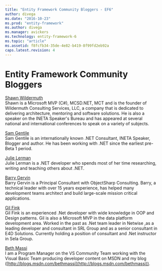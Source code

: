 ```yaml
---
title: "Entity Framework Community Bloggers - EF6"
author: divega
ms.date: "2016-10-23"
ms.prod: "entity-framework"
ms.author: divega
ms.manager: avickers
ms.technology: entity-framework-6
ms.topic: "article"
ms.assetid: f8fcfb34-35de-4e82-b419-8f99fd2eb92a
caps.latest.revision: 4
---
```

# Entity Framework Community Bloggers
[Shawn Wildermuth](http://wildermuth.com/Tag/ADO.NET%20Data%20Services)  
Shawn is a Microsoft MVP (C#), MCSD.NET, MCT and is the founder of Wildermuth Consulting Services, LLC, a company that is dedicated to delivering architecture, mentoring and software solutions. He is also a speaker on the INETA Speaker's Bureau and has appeared at several national and international conferences to speak on a variety of subjects.  

[Sam Gentile](http://samgentile.com/Web/)  
Sam Gentile is an internationally known .NET Consultant, INETA Speaker, Blogger and author. He has been working with .NET since the earliest pre-Beta 1 period.  

[Julie Lerman](http://thedatafarm.com/blog/)  
Julie Lerman is a .NET developer who spends most of her time researching, writing and teaching others about .NET.  

[Barry Gervin](http://blogs.objectsharp.com/cs/blogs/barry/)  
Barry Gervin is a Principal Consultant with ObjectSharp Consulting. Barry, a technical leader with over 15 years experience, has helped many development teams architect and build large-scale mission critical applications.  

[Gil Fink](http://blogs.microsoft.co.il/gilf/)  
Gil Fink is an experienced .Net developer with wide knowledge in OOP and Design patterns. Gil is also a Microsoft MVP in the data platform development area. Worked in the past as .Net team leader in Netwise ,as a leading developer and consultant in SRL Group and as a senior consultant in E4D Solutions. Currently holding a position of consultant and .Net instructor in Sela Group.  

[Beth Massi](http://blogs.msdn.com/bethmassi/archive/tags/ado.net%20data%20services/default.aspx)  
I am a Program Manager on the VS Community Team working with the Visual Basic Team producing developer content on MSDN and my blog ([http://blogs.msdn.com/bethmassi](http://blogs.msdn.com/bethmassi)).  
